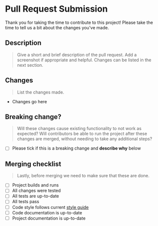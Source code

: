 # Pull Request Submission

Thank you for taking the time to contribute to this project! Please take the time to tell us a bit about the changes you've made.

## Description

> Give a short and brief description of the pull request. Add a screenshot if appropriate and helpful. Changes can be listed in the next section.


## Changes

> List the changes made.

- Changes go here

## Breaking change?

> Will these changes cause existing functionality to not work as expected? Will contributors be able to run the project after these changes are merged, without needing to take any additional steps?

- [ ] Please tick if this is a breaking change and **describe why** below

## Merging checklist

> Lastly, before merging we need to make sure that these are done.

- [ ] Project builds and runs
- [ ] All changes were tested
- [ ] All tests are up-to-date
- [ ] All tests pass
- [ ] Code style follows current [style guide](https://google.github.io/styleguide/jsguide.html)
- [ ] Code documentation is up-to-date
- [ ] Project documentation is up-to-date